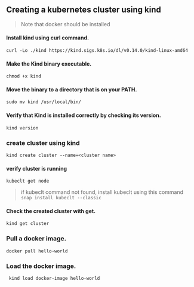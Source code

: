 ## Creating a kubernetes cluster using kind
>Note that docker should be installed 

#### Install kind using curl command.
`curl -Lo ./kind https://kind.sigs.k8s.io/dl/v0.14.0/kind-linux-amd64`

#### Make the Kind binary executable.
`chmod +x kind`

#### Move the binary to a directory that is on your PATH.
`sudo mv kind /usr/local/bin/`

#### Verify that Kind is installed correctly by checking its version.
`kind version`

### create cluster using kind 
`kind create cluster --name=<cluster name>`

#### verify cluster is running
`kubeclt get node`
>if kubeclt command not found,
>install kubeclt using this command
`snap install kubeclt --classic`

#### Check the created cluster with get.
`kind get cluster`

### Pull a docker image.
`docker pull hello-world`

### Load the docker image.
` kind load docker-image hello-world`
